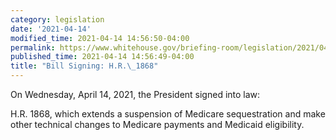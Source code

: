 ```yaml
---
category: legislation
date: '2021-04-14'
modified_time: 2021-04-14 14:56:50-04:00
permalink: https://www.whitehouse.gov/briefing-room/legislation/2021/04/14/bill-signing-h-r-1868/
published_time: 2021-04-14 14:56:49-04:00
title: "Bill Signing: H.R.\_1868"
---
```

 
On Wednesday, April 14, 2021, the President signed into law:

H.R. 1868, which extends a suspension of Medicare sequestration and make
other technical changes to Medicare payments and Medicaid eligibility.
